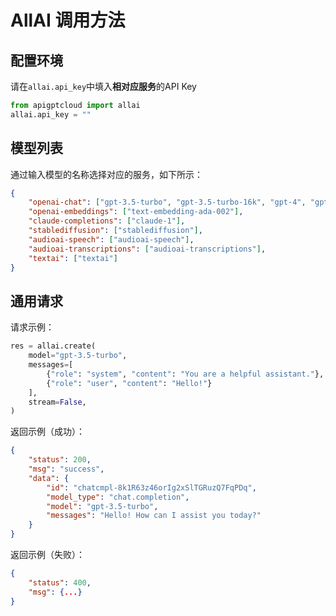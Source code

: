 # AllAI 调用方法

## 配置环境
请在`allai.api_key`中填入**相对应服务**的API Key
```python
from apigptcloud import allai
allai.api_key = ""
```

## 模型列表
通过输入模型的名称选择对应的服务，如下所示：
```json
{
    "openai-chat": ["gpt-3.5-turbo", "gpt-3.5-turbo-16k", "gpt-4", "gpt-4-32k", "gpt-4-turbo", "gpt-3.5-turbo-instruct"],
    "openai-embeddings": ["text-embedding-ada-002"],
    "claude-completions": ["claude-1"],
    "stablediffusion": ["stablediffusion"],
    "audioai-speech": ["audioai-speech"],
    "audioai-transcriptions": ["audioai-transcriptions"],
    "textai": ["textai"]
}
```

## 通用请求
请求示例：  
```python
res = allai.create(
    model="gpt-3.5-turbo",
    messages=[
        {"role": "system", "content": "You are a helpful assistant."},
        {"role": "user", "content": "Hello!"}
    ],
    stream=False,
)
```

返回示例（成功）：
```json
{
    "status": 200,
    "msg": "success",
    "data": {
        "id": "chatcmpl-8k1R63z46orIg2xSlTGRuzQ7FqPDq",
        "model_type": "chat.completion",
        "model": "gpt-3.5-turbo",
        "messages": "Hello! How can I assist you today?"
    }
}
```
返回示例（失败）：
```json
{
    "status": 400,
    "msg": {...}
}
```